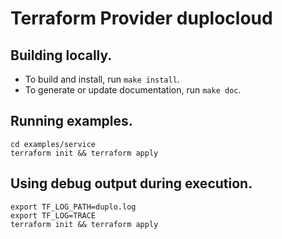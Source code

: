 # Terraform Provider duplocloud

## Building locally.

 - To build and install, run `make install`.
 - To generate or update documentation, run `make doc`.

## Running examples.

```
cd examples/service
terraform init && terraform apply
```

## Using debug output during execution.

``` 
export TF_LOG_PATH=duplo.log
export TF_LOG=TRACE
terraform init && terraform apply
```